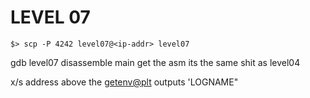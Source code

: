 # LEVEL 07

    $> scp -P 4242 level07@<ip-addr> level07

gdb level07
disassemble main
get the asm
its the same shit as level04

x/s address above the <getenv@plt>
outputs 'LOGNAME"



